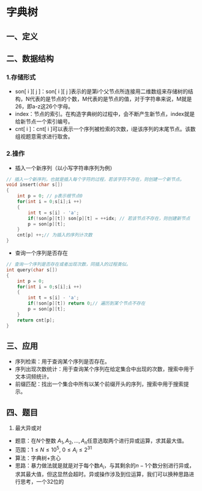 # 字典树
## 一、定义
## 二、数据结构
### 1.存储形式
* son[ i ][ j ]：son[ i ][ j ]表示的是第i个父节点所连接用二维数组来存储树的结构，N代表的是节点的个数，M代表的是节点的值，对于字符串来说，M就是26，即a-z这26个字母。
* index：节点的索引。在构造字典树的过程中，会不断产生新节点，index就是给新节点一个索引编号。
* cnt[ i ]：cnt[ i ]可以表示一个序列被检索的次数，i是该序列的末尾节点。该数组视题意需求进行取舍。
### 2.操作
* 插入一个新序列（以小写字符串序列为例）
```C++
// 插入一个新序列，也就是插入每个字符的过程，若该字符不存在，则创建一个新节点。
void insert(char s[])
{
    int p = 0; // p表示根节点0
    for(int i = 0;s[i];i ++)
    {
        int t = s[i] - 'a';
        if(!son[p][t]) son[p][t] = ++idx; // 若该节点不存在，则创建新节点
        p = son[p][t];
    }
    cnt[p] ++;// 为插入的序列计次数
}
```
* 查询一个序列是否存在
```C++
// 查询一个序列是否存在或者出现次数，同插入的过程类似。
int query(char s[])
{
    int p = 0;
    for(int i = 0;s[i];i ++)
    {
        int t = s[i] - 'a';
        if(!son[p][t]) return 0;// 遍历到某个节点不存在
        p = son[p][t];
    }
    return cnt[p];
}
```
## 三、应用
*  序列检索：用于查询某个序列是否存在。
*  序列出现次数统计：用于查询某个序列在给定集合中出现的次数，搜索中用于文本词频统计。
*  前缀匹配：找出一个集合中所有以某个前缀开头的序列，搜索中用于搜索提示。
## 四、题目
1. 最大异或对
* 题意：在$N$个整数 $A_1,A_2,...,A_n$任意选取两个进行异或运算，求其最大值。 
* 范围：$1\leq N \leq 10^5$, $0 \leq A_i \leq 2^{31}$
* 算法：字典树+贪心
* 思路：暴力做法就是就是对于每个数$A_i$，与其剩余的$n - 1$个数分别进行异或，求其最大值，但这显然会超时。异或操作涉及到位运算，我们可以换种思路进行思考，一个32位的
